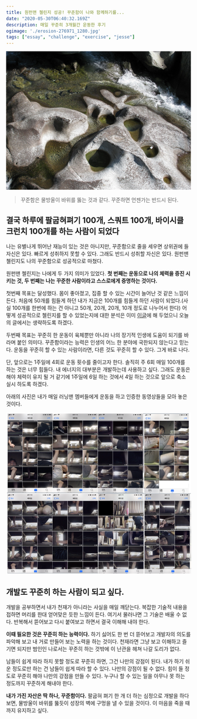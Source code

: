 ```yaml
---
title: 원펀맨 첼린지 성공! 꾸준함이 나와 함께하기를...
date: "2020-05-30T06:40:32.169Z"
description: 매일 꾸준히 3개월간 운동한 후기
ogimage: './erosion-276971_1280.jpg'
tags: ["essay", "challenge", "exercise", "jesse"]
---
```



![thumbnail](./erosion-276971_1280.jpg)
> 꾸준함은 물방울이 바위를 뚫는 것과 같다. 꾸준하면 언젠가는 반드시 된다.


## 결국 하루에 팔굽혀펴기 100개, 스쿼트 100개, 바이시클 크런치 100개를 하는 사람이 되었다
 
나는 유별나게 뛰어난 재능이 있는 것은 아니지만, 꾸준함으로 줄을 세우면 상위권에 들 자신은 있다. 빠르게 성취하지 못할 수 있다. 그래도 반드시 성취할 자신은 있다. 원펀맨 첼린지도 나의 꾸준함으로 성공적으로 마쳤다.

원펀맨 첼린지는 나에게 두 가지 의미가 있었다. **첫 번째는 운동으로 나의 체력을 증진 시키는 것, 두 번째는 나는 꾸준한 사람이라고 스스로에게 증명하는 것이다.**

첫번째 목표는 달성했다. 몸이 좋아졌고, 집중 할 수 있는 시간이 늘어난 것 같은 느낌이 든다. 처음에 50개를 힘들게 하던 내가 지금은 100개를 힘들게 하던 사람이 되었다.(사실 100개를 한번에 하는 건 아니고 50개, 20개, 20개, 10개 정도로 나누어서 한다) 어떻게 성공적으로 첼린지를 할 수 있었는지에 대한 분석은 이미 [이글](https://www.learningman.co/developstudyhabbit/)에 해 두었으니 오늘의 글에서는 생략하도록 하겠다.

두번째 목표는 꾸준히 한 운동이 육체뿐만 아니라 나의 장기적 인생에 도움이 되기를 바라며 붙인 의미다. 꾸준함이라는 능력은 인생의 어느 한 분야에 국한되지 않는다고 믿는다. 운동을 꾸준히 할 수 있는 사람이라면, 다른 것도 꾸준히 할 수 있다. 그게 바로 나다. 

단, 앞으로는 1주일에 4회로 운동 횟수를 줄이고자 한다. 솔직히 주 6회 매일 100개를 하는 것은 너무 힘들다. 내 에너지의 대부분은 개발하는데 사용하고 싶다. 그래도 운동은 해야 체력이 유지 될 거 같기에 1주일에 6일 하는 것에서 4일 하는 것으로 앞으로 축소 실시 하도록 하겠다.

아래의 사진은 내가 매일 러닝맨 멤버들에게 운동을 하고 인증한 동영상들을 모아 놓은 것이다.

![result](./resultVideo.png)

## 개발도 꾸준히 하는 사람이 되고 싶다.

개발을 공부하면서 내가 천재가 아니라는 사실을 매일 깨닫는다. 복잡한 기술적 내용을 접하면 머리를 한대 얻어맞은 듯한 느낌이 든다. 여기서 물러나면 그 기술은 배울 수 없다. 반복해서 뜯어보고 다시 붙여보고 하면서 결국 이해해 내야 한다.

**이때 필요한 것은 꾸준히 하는 능력이다.** 하기 싫어도 한 번 더 뜯어보고 개발자의 의도를 파악해 보고 내 거로 만들어 보는 노력을 하는 것이다. 천재라면 그냥 보고 이해하고 즐기면 되지만 범인인 나로서는 꾸준히 하는 것밖에 이 난관을 헤쳐 나갈 도리가 없다.

남들이 쉽게 따라 하지 못할 정도로 꾸준히 하면, 그건 나만의 강점이 된다. 내가 하기 쉬운 정도로만 하는 건 남들이 쉽게 따라 할 수 있다. 나만의 강점이 될 수 없다. 힘이 들 정도로 꾸준히 해야 나만의 강점을 만들 수 있다. 누구나 할 수 있는 일을 아무나 못 하는 정도까지 꾸준하게 해내야 한다.

**내가 가진 자산은 딱 하나, 꾸준함이다.** 팔굽혀 펴기 한 개 더 하는 심정으로 개발을 하다 보면, 물방울이 바위를 뚫듯이 성장의 벽에 구멍을 낼 수 있을 것이다. 이 마음을 죽을 때 까지 유지하고 싶다. 



